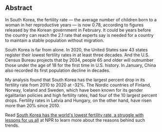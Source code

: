 ## Abstract

In South Korea, the fertility rate — the average number of children born to a woman in her reproductive years — is now 0.78, according to figures released by the Korean government in February. It could be years before the country can reach the 2.1 rate that experts say is needed for a country to maintain a stable population without migration.

South Korea is far from alone. In 2020, the United States saw 43 states register their lowest fertility rates in at least three decades. And the U.S. Census Bureau projects that by 2034, people 65 and older will outnumber those under the age of 18 for the first time in U.S. history. In January, China also recorded its first population decline in decades.

My analysis found that South Korea has the largest percent drop in its fertility rate from 2010 to 2020 at -32%. The Nordic countries of Finland, Norway, Iceland and Sweden, which have been known for its gender egalitarian policies and high fertility rates, had four of the 10 largest percent drops. Fertility rates in Latvia and Hungary, on the other hand, have risen more than 20% since 2010. 

Read <a href="https://www.npr.org/2023/03/14/1163341684/south-korea-fertility-rate?live=1" target="_blank">South Korea has the world's lowest fertility rate, a struggle with lessons for us all</a> at NPR to learn more about the reasons behind such trends.



